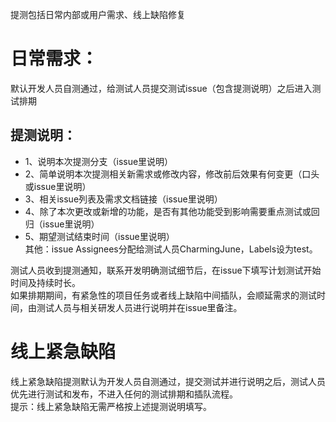 提测包括日常内部或用户需求、线上缺陷修复

# 日常需求：  
默认开发人员自测通过，给测试人员提交测试issue（包含提测说明）之后进入测试排期  
  
## 提测说明：
- 1、说明本次提测分支（issue里说明）  
- 2、简单说明本次提测相关新需求或修改内容，修改前后效果有何变更（口头或issue里说明）  
- 3、相关issue列表及需求文档链接（issue里说明）  
- 4、除了本次更改或新增的功能，是否有其他功能受到影响需要重点测试或回归（issue里说明）  
- 5、期望测试结束时间（issue里说明）  
其他：issue Assignees分配给测试人员CharmingJune，Labels设为test。

测试人员收到提测通知，联系开发明确测试细节后，在issue下填写计划测试开始时间及持续时长。  
如果排期期间，有紧急性的项目任务或者线上缺陷中间插队，会顺延需求的测试时间，由测试人员与相关研发人员进行说明并在issue里备注。  

# 线上紧急缺陷  
线上紧急缺陷提测默认为开发人员自测通过，提交测试并进行说明之后，测试人员优先进行测试和发布，不进入任何的测试排期和插队流程。  
提示：线上紧急缺陷无需严格按上述提测说明填写。  



